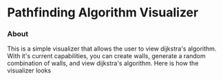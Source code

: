 # Pathfinding Algorithm Visualizer 

### About 
This is a simple visualizer that allows the user to view dijkstra's algorithm. With it's current capabilities, you can create walls, generate a random combination of walls, and view dijkstra's algorithm. Here is how the visualizer looks 
